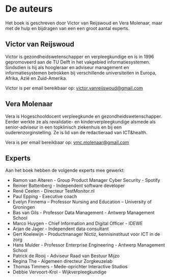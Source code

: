 # De auteurs 
Het boek is geschreven door Victor van Reijswoud en Vera Molenaar, maar met de hulp en bijdragen van een een groot aantal experts. 

## Victor van Reijswoud 
Victor is gezondheidswetenschapper en verpleegkundige en is in 1996 gepromoveerd aan de TU
Delft in het vakgebied informatiesystemen. Sindsdien is hij als hoogleraar en adviseur management en informatiesystemen betrokken bij verschillende universiteiten in Europa, Afrika, Azië en Zuid-Amerika.

Victor is per email bereikbaar op: victor.vanreijswoud@gmail.com 

## Vera Molenaar 
Vera is Hogeschooldocent verpleegkunde en gezondheidswetenschapper. Eerder werkte ze als
revalidatie- en kinderverpleegkundige alsmede als senior-adviseur in een topklinisch ziekenhuis en bij een ouderenzorginstelling. Ze is lid van de redactieraad van ICT&health.

Vera is per email bereikbaar op: vmc.molenaar@gmail.com

## Experts


Aan het boek hebben de volgende experts mee gewerkt: 
- Ramon van Alteren - Group Product Manager Cyber Security - Spotify
- Reinier Battenberg - Independent software developer 
- René Ceelen - Directeur TestMonitor.nl
- Paul Epping - Executive coach
- Evelyn Finnema – Professor Nursing and Education – University of Groningen
- Bas van Gils - Professor Data Management - Antwerp Management School 
- Marco Huygen - Chief Information and Digital Officer - IDEWE
- Arjan de Jager - Independent data consultant 
- Gert Koelewijn - Productmanager Nictiz, kennisinstituut voor ICT in de zorg
- Hans Mulder - Professor Enterprise Engineering - Antwerp Management School
- Patrick de Rooij - Adviseur Raad van Bestuur Mijzo
- Regina The - Algemeen directeur Zorgkeuzelab
- Thomas Timmers - Mede-oprichter Interactive Studios
- Debbie Vervoort-Krol - Wijkverpleegkundige
